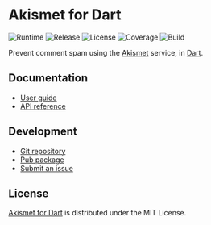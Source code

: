 # Akismet for Dart
![Runtime](https://img.shields.io/badge/dart-%3E%3D2.7-brightgreen.svg) ![Release](https://img.shields.io/pub/v/akismet.svg) ![License](https://img.shields.io/badge/license-MIT-blue.svg) ![Coverage](https://coveralls.io/repos/github/cedx/akismet.dart/badge.svg) ![Build](https://github.com/cedx/akismet.dart/workflows/build/badge.svg)

Prevent comment spam using the [Akismet](https://akismet.com) service, in [Dart](https://dart.dev).

## Documentation
- [User guide](https://docs.belin.io/akismet.dart)
- [API reference](https://pub.dev/documentation/akismet)

## Development
- [Git repository](https://github.com/cedx/akismet.dart)
- [Pub package](https://pub.dev/packages/akismet)
- [Submit an issue](https://github.com/cedx/akismet.dart/issues)

## License
[Akismet for Dart](https://docs.belin.io/akismet.dart) is distributed under the MIT License.
